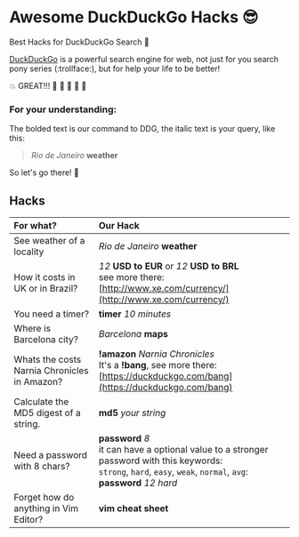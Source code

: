 # Awesome DuckDuckGo Hacks :sunglasses:

Best Hacks for DuckDuckGo Search :mag_right:

[DuckDuckGo](https://duckduckgo.com/) is a powerful search engine for web, not just for you search pony series (:trollface:), but for help your life to be better!

:boom: GREAT!!! :clap: :clap: :clap: :clap: :clap:


### For your understanding:

The bolded text is our command to DDG, the italic text is your query, like this:

> *Rio de Janeiro* **weather**


So let's go there! :runner:

## Hacks
For what? | Our Hack
:----------|:---------
| See weather of a locality | *Rio de Janeiro* **weather** |
| How it costs in UK or in Brazil? | *12* **USD to EUR** or *12* **USD to BRL**<br>see more there: [http://www.xe.com/currency/](http://www.xe.com/currency/) |
| You need a timer? | **timer** *10 minutes* |
| Where is Barcelona city? | *Barcelona* **maps** |
| Whats the costs Narnia Chronicles in Amazon? | **!amazon** *Narnia Chronicles*<br> It's a **!bang**, see more there: [https://duckduckgo.com/bang](https://duckduckgo.com/bang) |
| Calculate the MD5 digest of a string. | **md5** *your string* |
| Need a password with 8 chars? | **password** *8*<br>it can have a optional value to a stronger password with this keywords:<br>`strong`, `hard`, `easy`, `weak`, `normal`, `avg`:<br>**password** *12* *hard* |
| Forget how do anything in Vim Editor? | **vim cheat sheet** |
